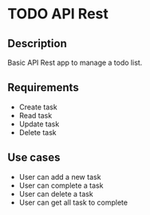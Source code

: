 # TODO API Rest

## Description

Basic API Rest app to manage a todo list. 

## Requirements

- Create task
- Read task
- Update task
- Delete task

## Use cases

- User can add a new task
- User can complete a task
- User can delete a task
- User can get all task to complete
